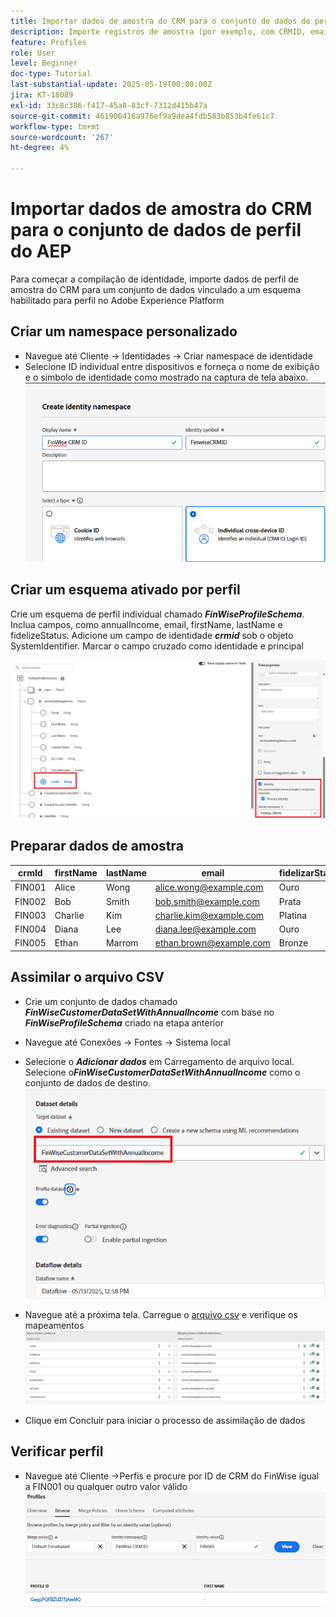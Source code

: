```yaml
---
title: Importar dados de amostra do CRM para o conjunto de dados de perfil do AEP
description: Importe registros de amostra (por exemplo, com CRMID, email, renda, código postal) para validar se o AEP pode compilar corretamente esses perfis com visitantes anônimos da Web com base em identificadores compartilhados como ECID.
feature: Profiles
role: User
level: Beginner
doc-type: Tutorial
last-substantial-update: 2025-05-19T00:00:00Z
jira: KT-18089
exl-id: 33c8c386-f417-45a8-83cf-7312d415b47a
source-git-commit: 461906416a976ef9a9dea4fdb583b853b4fe61c7
workflow-type: tm+mt
source-wordcount: '267'
ht-degree: 4%

---
```


# Importar dados de amostra do CRM para o conjunto de dados de perfil do AEP

Para começar a compilação de identidade, importe dados de perfil de amostra do CRM para um conjunto de dados vinculado a um esquema habilitado para perfil no Adobe Experience Platform

## Criar um namespace personalizado

* Navegue até Cliente -> Identidades -> Criar namespace de identidade
* Selecione ID individual entre dispositivos e forneça o nome de exibição e o símbolo de identidade como mostrado na captura de tela abaixo.
  ![namespace-personalizado](assets/custom-namespace.png)

## Criar um esquema ativado por perfil

Crie um esquema de perfil individual chamado **_FinWiseProfileSchema_**. Inclua campos, como annualIncome, email, firstName, lastName e fidelizeStatus.
Adicione um campo de identidade **_crmid_** sob o objeto SystemIdentifier. Marcar o campo cruzado como identidade e principal


![perfil-esquema](assets/finwise-profile-schema.png)

## Preparar dados de amostra

| crmId | firstName | lastName | email | fidelizarStatus | zipCode | annualIncome |
|--------|-----------|----------|-------------------------|---------------|---------|--------------|
| FIN001 | Alice | Wong | alice.wong@example.com | Ouro | 92128 | 120000 |
| FIN002 | Bob | Smith | bob.smith@example.com | Prata | 92126 | 85000 |
| FIN003 | Charlie | Kim | charlie.kim@example.com | Platina | 60614 | 175000 |
| FIN004 | Diana | Lee | diana.lee@example.com | Ouro | 30303 | 98000 |
| FIN005 | Ethan | Marrom | ethan.brown@example.com | Bronze | 75201 | 60000 |

## Assimilar o arquivo CSV

* Crie um conjunto de dados chamado **_FinWiseCustomerDataSetWithAnnualIncome_** com base no **_FinWiseProfileSchema_** criado na etapa anterior

* Navegue até Conexões -> Fontes -> Sistema local
* Selecione o **_Adicionar dados_** em Carregamento de arquivo local. Selecione o _&#x200B;**FinWiseCustomerDataSetWithAnnualIncome**&#x200B;_ como o conjunto de dados de destino.
  ![ingest-csv](assets/ingest-csv-into-dataset.png)
* Navegue até a próxima tela. Carregue o [arquivo csv](assets/finwise_profiles.csv) e verifique os mapeamentos
  ![mapeamentos](assets/mappings.png)

* Clique em Concluir para iniciar o processo de assimilação de dados

## Verificar perfil

* Navegue até Cliente ->Perfis e procure por ID de CRM do FinWise igual a FIN001 ou qualquer outro valor válido
  ![verificar-perfil](assets/verify-profiles.png)
